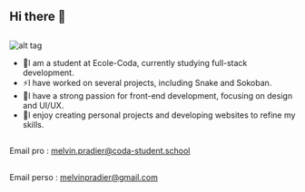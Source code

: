## Hi there 👋
##
![alt tag](https://static.wixstatic.com/media/324d06_440fbbb68a694e76884a751602f6c32c~mv2.jpg/v1/crop/x_20,y_35,w_925,h_338/fill/w_235,h_85,al_c,q_80,usm_0.66_1.00_0.01,enc_auto/PROFILE-PIC-LK-3_edited.jpg)
- 🔭I am a student at Ecole-Coda, currently studying full-stack development.
- ⚡I have worked on several projects, including Snake and Sokoban.
- 🤔I have a strong passion for front-end development, focusing on design and UI/UX.
- 💬I enjoy creating personal projects and developing websites to refine my skills.
## 
Email pro : melvin.pradier@coda-student.school
## 
Email perso : melvinpradier@gmail.com
<!--
**melv121/melv121** is a ✨ _special_ ✨ repository because its `README.md` (this file) appears on your GitHub profile.

